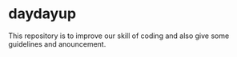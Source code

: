 # daydayup
This repository is to improve our skill of coding and also give some guidelines and anouncement.

